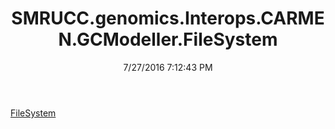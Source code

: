 ﻿---
title: SMRUCC.genomics.Interops.CARMEN.GCModeller.FileSystem
date: 7/27/2016 7:12:43 PM
---

[FileSystem](T-SMRUCC.genomics.Interops.CARMEN.GCModeller.FileSystem.FileSystem.html)
